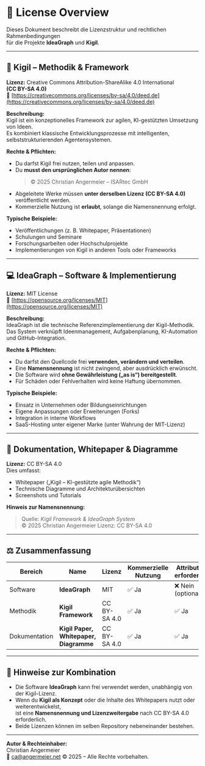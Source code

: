 # 📜 License Overview

Dieses Dokument beschreibt die Lizenzstruktur und rechtlichen Rahmenbedingungen  
für die Projekte **IdeaGraph** und **Kigil**.

---

## 🧠 Kigil – Methodik & Framework

**Lizenz:** Creative Commons Attribution-ShareAlike 4.0 International  
**(CC BY-SA 4.0)**  
🔗 [https://creativecommons.org/licenses/by-sa/4.0/deed.de](https://creativecommons.org/licenses/by-sa/4.0/deed.de)

**Beschreibung:**  
Kigil ist ein konzeptionelles Framework zur agilen, KI-gestützten Umsetzung von Ideen.  
Es kombiniert klassische Entwicklungsprozesse mit intelligenten, selbststrukturierenden Agentensystemen.  

**Rechte & Pflichten:**
- Du darfst Kigil frei nutzen, teilen und anpassen.
- Du **musst den ursprünglichen Autor nennen**:  
  > © 2025 Christian Angermeier – ISARtec GmbH
- Abgeleitete Werke müssen **unter derselben Lizenz (CC BY-SA 4.0)** veröffentlicht werden.
- Kommerzielle Nutzung ist **erlaubt**, solange die Namensnennung erfolgt.

**Typische Beispiele:**
- Veröffentlichungen (z. B. Whitepaper, Präsentationen)
- Schulungen und Seminare
- Forschungsarbeiten oder Hochschulprojekte
- Implementierungen von Kigil in anderen Tools oder Frameworks

---

## 💻 IdeaGraph – Software & Implementierung

**Lizenz:** MIT License  
🔗 [https://opensource.org/licenses/MIT](https://opensource.org/licenses/MIT)

**Beschreibung:**  
IdeaGraph ist die technische Referenzimplementierung der Kigil-Methodik.  
Das System verknüpft Ideenmanagement, Aufgabenplanung, KI-Automation und GitHub-Integration.

**Rechte & Pflichten:**
- Du darfst den Quellcode frei **verwenden, verändern und verteilen**.
- Eine **Namensnennung** ist nicht zwingend, aber ausdrücklich erwünscht.
- Die Software wird **ohne Gewährleistung („as is“) bereitgestellt**.
- Für Schäden oder Fehlverhalten wird keine Haftung übernommen.

**Typische Beispiele:**
- Einsatz in Unternehmen oder Bildungseinrichtungen
- Eigene Anpassungen oder Erweiterungen (Forks)
- Integration in interne Workflows
- SaaS-Hosting unter eigener Marke (unter Wahrung der MIT-Lizenz)

---

## 📘 Dokumentation, Whitepaper & Diagramme

**Lizenz:** CC BY-SA 4.0  
Dies umfasst:
- Whitepaper („Kigil – KI-gestützte agile Methodik“)
- Technische Diagramme und Architekturübersichten
- Screenshots und Tutorials

**Hinweis zur Namensnennung:**
> Quelle: *Kigil Framework & IdeaGraph System*  
> © 2025 Christian Angermeier
> Lizenz: CC BY-SA 4.0

---

## ⚖️ Zusammenfassung

| Bereich | Name | Lizenz | Kommerzielle Nutzung | Attribution erforderlich |
|----------|------|---------|-----------------------|---------------------------|
| Software | **IdeaGraph** | MIT | ✅ Ja | ❌ Nein (optional) |
| Methodik | **Kigil Framework** | CC BY-SA 4.0 | ✅ Ja | ✅ Ja |
| Dokumentation | **Kigil Paper, Whitepaper, Diagramme** | CC BY-SA 4.0 | ✅ Ja | ✅ Ja |

---

## 🔐 Hinweise zur Kombination

- Die Software **IdeaGraph** kann frei verwendet werden, unabhängig von der Kigil-Lizenz.  
- Wenn du **Kigil als Konzept** oder die Inhalte des Whitepapers nutzt oder weiterentwickelst,  
  ist eine **Namensnennung und Lizenzweitergabe** nach CC BY-SA 4.0 erforderlich.
- Beide Lizenzen können im selben Repository nebeneinander bestehen.

---

**Autor & Rechteinhaber:**  
Christian Angermeier  
📧 ca@angermeier.net
© 2025 – Alle Rechte vorbehalten.

